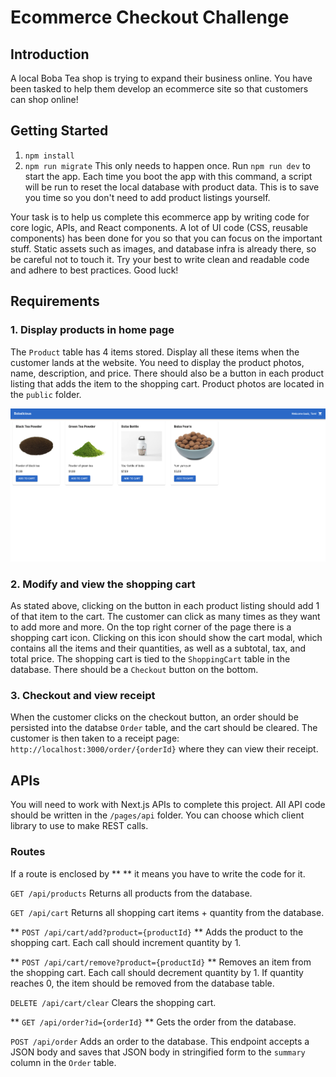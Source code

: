 # Ecommerce Checkout Challenge
## Introduction
A local Boba Tea shop is trying to expand their business online. You have been tasked to help them develop an ecommerce site so that customers can shop online!

## Getting Started
1. `npm install`
2. `npm run migrate`
This only needs to happen once.
Run `npm run dev` to start the app. Each time you boot the app with this command, a script will be run to reset the local database with product data. This is to save you time so you don't need to add product listings yourself.

Your task is to help us complete this ecommerce app by writing code for core logic, APIs, and React components. A lot of UI code (CSS, reusable components) has been done for you so that
you can focus on the important stuff. Static assets such as images, and database infra is already there, so be careful not to touch it. Try your best to write clean and readable code and adhere to best practices. Good luck!

## Requirements
### 1. Display products in home page
The `Product` table has 4 items stored. Display all these items when the customer lands at the website. You need to display the product photos, name, description, and price. There 
should also be a button in each product listing that adds the item to the shopping cart. Product photos are located in the `public` folder.

![home](homepage_screenshot.png?raw=true)

### 2. Modify and view the shopping cart
As stated above, clicking on the button in each product listing should add 1 of that item to the cart. The customer can click as many times as they want to add more and more. On the top right corner of the page there is a shopping cart icon. Clicking on this icon should show the cart modal, which contains all the items and their quantities, as well as a subtotal, tax, and total price. The shopping cart is tied to the `ShoppingCart` table in the database. There should be a `Checkout` button on the bottom.

### 3. Checkout and view receipt
When the customer clicks on the checkout button, an order should be persisted into the databse `Order` table, and the cart should be cleared. The customer is then taken to a receipt page:
`http://localhost:3000/order/{orderId}` where they can view their receipt.

## APIs
You will need to work with Next.js APIs to complete this project. All API code should be written in the `/pages/api` folder. You can choose which client library to use to make REST calls.

### Routes
If a route is enclosed by ** ** it means you have to write the code for it.

`GET /api/products`
Returns all products from the database.

`GET /api/cart`
Returns all shopping cart items + quantity from the database.

** `POST /api/cart/add?product={productId}` **
Adds the product to the shopping cart. Each call should increment quantity by 1. 

** `POST /api/cart/remove?product={productId}` **
Removes an item from the shopping cart. Each call should decrement quantity by 1. If quantity reaches 0, the item should be removed from the database table.

`DELETE /api/cart/clear`
Clears the shopping cart.

** `GET /api/order?id={orderId}` **
Gets the order from the database.

`POST /api/order`
Adds an order to the database. This endpoint accepts a JSON body and saves that JSON body in stringified form to the `summary` column in the `Order` table. 
